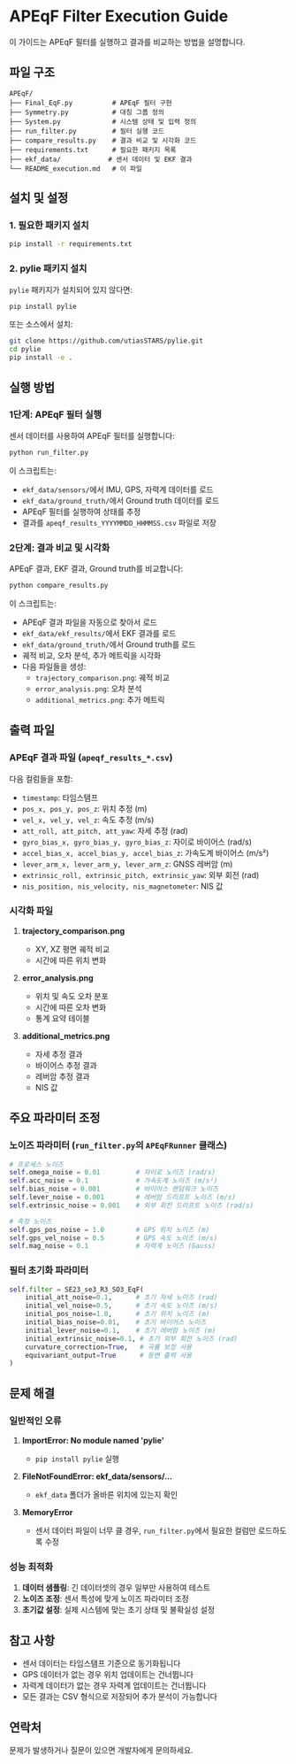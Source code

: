 # APEqF Filter Execution Guide

이 가이드는 APEqF 필터를 실행하고 결과를 비교하는 방법을 설명합니다.

## 파일 구조

```
APEqF/
├── Final_EqF.py          # APEqF 필터 구현
├── Symmetry.py           # 대칭 그룹 정의
├── System.py             # 시스템 상태 및 입력 정의
├── run_filter.py         # 필터 실행 코드
├── compare_results.py    # 결과 비교 및 시각화 코드
├── requirements.txt      # 필요한 패키지 목록
├── ekf_data/            # 센서 데이터 및 EKF 결과
└── README_execution.md   # 이 파일
```

## 설치 및 설정

### 1. 필요한 패키지 설치

```bash
pip install -r requirements.txt
```

### 2. pylie 패키지 설치

`pylie` 패키지가 설치되어 있지 않다면:

```bash
pip install pylie
```

또는 소스에서 설치:

```bash
git clone https://github.com/utiasSTARS/pylie.git
cd pylie
pip install -e .
```

## 실행 방법

### 1단계: APEqF 필터 실행

센서 데이터를 사용하여 APEqF 필터를 실행합니다:

```bash
python run_filter.py
```

이 스크립트는:
- `ekf_data/sensors/`에서 IMU, GPS, 자력계 데이터를 로드
- `ekf_data/ground_truth/`에서 Ground truth 데이터를 로드
- APEqF 필터를 실행하여 상태를 추정
- 결과를 `apeqf_results_YYYYMMDD_HHMMSS.csv` 파일로 저장

### 2단계: 결과 비교 및 시각화

APEqF 결과, EKF 결과, Ground truth를 비교합니다:

```bash
python compare_results.py
```

이 스크립트는:
- APEqF 결과 파일을 자동으로 찾아서 로드
- `ekf_data/ekf_results/`에서 EKF 결과를 로드
- `ekf_data/ground_truth/`에서 Ground truth를 로드
- 궤적 비교, 오차 분석, 추가 메트릭을 시각화
- 다음 파일들을 생성:
  - `trajectory_comparison.png`: 궤적 비교
  - `error_analysis.png`: 오차 분석
  - `additional_metrics.png`: 추가 메트릭

## 출력 파일

### APEqF 결과 파일 (`apeqf_results_*.csv`)

다음 컬럼들을 포함:
- `timestamp`: 타임스탬프
- `pos_x, pos_y, pos_z`: 위치 추정 (m)
- `vel_x, vel_y, vel_z`: 속도 추정 (m/s)
- `att_roll, att_pitch, att_yaw`: 자세 추정 (rad)
- `gyro_bias_x, gyro_bias_y, gyro_bias_z`: 자이로 바이어스 (rad/s)
- `accel_bias_x, accel_bias_y, accel_bias_z`: 가속도계 바이어스 (m/s²)
- `lever_arm_x, lever_arm_y, lever_arm_z`: GNSS 레버암 (m)
- `extrinsic_roll, extrinsic_pitch, extrinsic_yaw`: 외부 회전 (rad)
- `nis_position, nis_velocity, nis_magnetometer`: NIS 값

### 시각화 파일

1. **trajectory_comparison.png**
   - XY, XZ 평면 궤적 비교
   - 시간에 따른 위치 변화

2. **error_analysis.png**
   - 위치 및 속도 오차 분포
   - 시간에 따른 오차 변화
   - 통계 요약 테이블

3. **additional_metrics.png**
   - 자세 추정 결과
   - 바이어스 추정 결과
   - 레버암 추정 결과
   - NIS 값

## 주요 파라미터 조정

### 노이즈 파라미터 (`run_filter.py`의 `APEqFRunner` 클래스)

```python
# 프로세스 노이즈
self.omega_noise = 0.01         # 자이로 노이즈 (rad/s)
self.acc_noise = 0.1            # 가속도계 노이즈 (m/s²)
self.bias_noise = 0.001         # 바이어스 랜덤워크 노이즈
self.lever_noise = 0.001        # 레버암 드리프트 노이즈 (m/s)
self.extrinsic_noise = 0.001    # 외부 회전 드리프트 노이즈 (rad/s)

# 측정 노이즈
self.gps_pos_noise = 1.0        # GPS 위치 노이즈 (m)
self.gps_vel_noise = 0.5        # GPS 속도 노이즈 (m/s)
self.mag_noise = 0.1            # 자력계 노이즈 (Gauss)
```

### 필터 초기화 파라미터

```python
self.filter = SE23_se3_R3_SO3_EqF(
    initial_att_noise=0.1,      # 초기 자세 노이즈 (rad)
    initial_vel_noise=0.5,      # 초기 속도 노이즈 (m/s)
    initial_pos_noise=1.0,      # 초기 위치 노이즈 (m)
    initial_bias_noise=0.01,    # 초기 바이어스 노이즈
    initial_lever_noise=0.1,    # 초기 레버암 노이즈 (m)
    initial_extrinsic_noise=0.1, # 초기 외부 회전 노이즈 (rad)
    curvature_correction=True,   # 곡률 보정 사용
    equivariant_output=True      # 등변 출력 사용
)
```

## 문제 해결

### 일반적인 오류

1. **ImportError: No module named 'pylie'**
   - `pip install pylie` 실행

2. **FileNotFoundError: ekf_data/sensors/...**
   - `ekf_data` 폴더가 올바른 위치에 있는지 확인

3. **MemoryError**
   - 센서 데이터 파일이 너무 클 경우, `run_filter.py`에서 필요한 컬럼만 로드하도록 수정

### 성능 최적화

1. **데이터 샘플링**: 긴 데이터셋의 경우 일부만 사용하여 테스트
2. **노이즈 조정**: 센서 특성에 맞게 노이즈 파라미터 조정
3. **초기값 설정**: 실제 시스템에 맞는 초기 상태 및 불확실성 설정

## 참고 사항

- 센서 데이터는 타임스탬프 기준으로 동기화됩니다
- GPS 데이터가 없는 경우 위치 업데이트는 건너뜁니다
- 자력계 데이터가 없는 경우 자력계 업데이트는 건너뜁니다
- 모든 결과는 CSV 형식으로 저장되어 추가 분석이 가능합니다

## 연락처

문제가 발생하거나 질문이 있으면 개발자에게 문의하세요.

